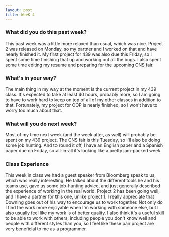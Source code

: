 ```yaml
---
layout: post
title: WeeK 4
---
```


### What did you do this past week?
This past week was a little more relaxed than usual, which was nice. Project 2 was released on Monday, so my partner and I worked on that and have nearly finished it. My first project for 439 was also due this Friday, so I spent some time finishing that up and working out all the bugs. I also spent some time editing my resume and preparing for the upcoming CNS fair. 

### What's in your way?
The main thing in my way at the moment is the current project in my 439 class. It's expected to take at least 40 hours, probably more, so I am going to have to work hard to keep on top of all of my other classes in addition to that. Fortunately, my project for OOP is nearly finished, so I won't have to worry too much about that.

### What will you do next week?
Most of my time next week (and the week after, as well) will probably be spent on my 439 project. The CNS fair is this Tuesday, so I'll also be doing some job hunting. And to round it off, I have an English paper and a Spanish paper due on Friday, so all-in-all it's looking like a pretty jam-packed week. 

### Class Experience
This week in class we had a guest speaker from Bloomberg speak to us, which was really interesting. He talked about the different tools he and his teams use, gave us some job-hunting advice, and just generally described the experience of working in the real world. Project 2 has been going well, and I have a partner for this one, unlike project 1. I really appreciate that Downing goes out of his way to encourage us to work together. Not only do I find the work more enjoyable when I'm working with someone else, but I also usually feel like my work is of better quality. I also think it's a useful skill to be able to work with others, including people you don't know well and people with different styles than you, so I feel like these pair project are very beneficial to me as a programmer. 
